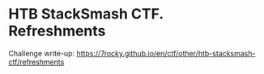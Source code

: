 # HTB StackSmash CTF. Refreshments

Challenge write-up: https://7rocky.github.io/en/ctf/other/htb-stacksmash-ctf/refreshments
